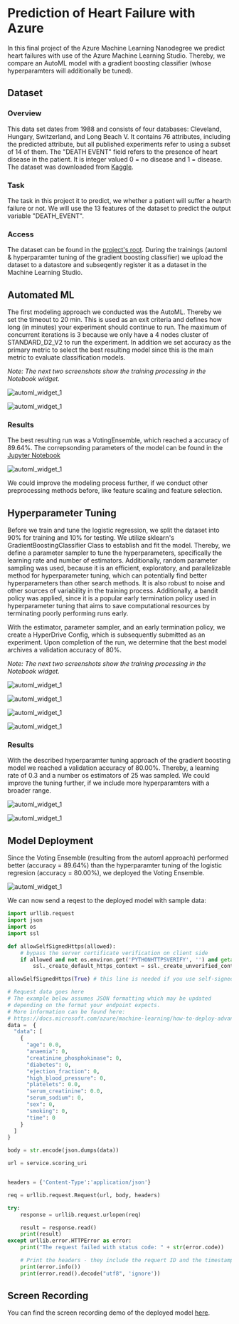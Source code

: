 
# Prediction of Heart Failure with Azure

In this final project of the Azure Machine Learning Nanodegree we predict heart failures with use of the Azure Machine Learning Studio.
Thereby, we compare an AutoML model with a gradient boosting classifier (whose hyperparamters will additionally be tuned).


## Dataset

### Overview

This data set dates from 1988 and consists of four databases: Cleveland, Hungary, Switzerland, and Long Beach V. It contains 76 attributes, including the predicted attribute, but all published experiments refer to using a subset of 14 of them.
The "DEATH EVENT" field refers to the presence of heart disease in the patient. It is integer valued 0 = no disease and 1 = disease.
The dataset was downloaded from [Kaggle](https://www.kaggle.com/datasets/fedesoriano/heart-failure-prediction).

### Task

The task in this project it to predict, we whether a patient will suffer a hearth failure or not. 
We will use the 13 features of the dataset to predict the output variable "DEATH_EVENT". 

### Access

The dataset can be found in the [project's root](https://github.com/franziska-ott/Azure-Heart-Failure-Prediction). During the trainings (automl & hyperparamter tuning of the gradient boosting classifier)
we upload the dataset to a datastore and subseqently register it as a dataset in the Machine Learning Studio.

## Automated ML
The first modeling approach we conducted was the AutoML. Thereby we set the timeout to 20 min. This is used as an exit criteria and defines how long (in minutes) your experiment should continue to run. The maximum of concurrent iterations is 3 because we only have a 4 nodes cluster of STANDARD_D2_V2 to run the experiment.
In addition we set accuracy as the primary metric to select the best resulting model since this is the main metric to evaluate classification models.

*Note: The next two screenshots show the training processing in the Notebook widget.*

![automl_widget_1](screenshots/RunWidget_Auto.PNG)

![automl_widget_1](screenshots/RunWidget_Auto2.PNG)

### Results

The best resulting run was a VotingEnsemble, which reached a accuracy of 89.64%. The correpsonding parameters of the model can be found in the [Jupyter Notebook](https://github.com/franziska-ott/Azure-Heart-Failure-Prediction/blob/master/starter_file/hyperparameter_tuning.ipynb)

![automl_widget_1](screenshots/auto_registered_and_deployed_model.PNG)

We could improve the modeling process further, if we conduct other preprocessing methods before, like feature scaling and feature selection.


## Hyperparameter Tuning

Before we train and tune the logistic regression, we split the dataset into 90% for training and 10% for testing.
We utilize sklearn's GradientBoostingClassifier Class to establish and fit the model.
Thereby, we define a parameter sampler to tune the hyperparameters, specifically the learning rate and number of estimators.
Additionally, random parameter sampling was used, because it is an efficient, exploratory, and parallelizable method for hyperparameter tuning, which can potentially find better hyperparameters than other search methods. It is also robust to noise and other sources of variability in the training process. Additionally, a bandit policy was applied, since it is a popular early termination policy used in hyperparameter tuning that aims to save computational resources by terminating poorly performing runs early.

With the estimator, parameter sampler, and an early termination policy, we create a HyperDrive Config, which is subsequently submitted as an experiment.
Upon completion of the run, we determine that the best model archives a validation accuracy of 80%.

*Note: The next two screenshots show the training processing in the Notebook widget.*

![automl_widget_1](screenshots/RunWidget_Hyper.PNG)

![automl_widget_1](screenshots/RunWidget_Hyper2.PNG)

![automl_widget_1](screenshots/RunWidget_Hyper3.PNG)

![automl_widget_1](screenshots/RunWidget_Hyper4.PNG)


### Results

With the described hyperparamter tuning approach of the gradient boosting model we reached a validation accuracy of 80.00%. 
Thereby, a learning rate of 0.3 and a number os estimators of 25 was sampled. 
We could improve the tuning further, if we include more hyperparamters with a broader range. 

![automl_widget_1](screenshots/hyper_best_run.PNG)

![automl_widget_1](screenshots/hyper_registered_model.PNG)



## Model Deployment

Since the Voting Ensemble (resulting from the automl approach) performed better (accuracy = 89.64%) than the hyperparamter tuning of the logistic regresion (accuracy = 80.00%),
we deployed the Voting Ensemble.

![automl_widget_1](screenshots/deployed_service.PNG)


We can now send a reqest to the deployed model with sample data:

```python
import urllib.request
import json
import os
import ssl

def allowSelfSignedHttps(allowed):
    # bypass the server certificate verification on client side
    if allowed and not os.environ.get('PYTHONHTTPSVERIFY', '') and getattr(ssl, '_create_unverified_context', None):
        ssl._create_default_https_context = ssl._create_unverified_context

allowSelfSignedHttps(True) # this line is needed if you use self-signed certificate in your scoring service.

# Request data goes here
# The example below assumes JSON formatting which may be updated
# depending on the format your endpoint expects.
# More information can be found here:
# https://docs.microsoft.com/azure/machine-learning/how-to-deploy-advanced-entry-script
data =  {
  "data": [
    {
      "age": 0.0,
      "anaemia": 0,
      "creatinine_phosphokinase": 0,
      "diabetes": 0,
      "ejection_fraction": 0,
      "high_blood_pressure": 0,
      "platelets": 0.0,
      "serum_creatinine": 0.0,
      "serum_sodium": 0,
      "sex": 0,
      "smoking": 0,
      "time": 0
    }
  ]
}

body = str.encode(json.dumps(data))

url = service.scoring_uri


headers = {'Content-Type':'application/json'}

req = urllib.request.Request(url, body, headers)

try:
    response = urllib.request.urlopen(req)

    result = response.read()
    print(result)
except urllib.error.HTTPError as error:
    print("The request failed with status code: " + str(error.code))

    # Print the headers - they include the requert ID and the timestamp, which are useful for debugging the failure
    print(error.info())
    print(error.read().decode("utf8", 'ignore'))
```


## Screen Recording 

You can find the screen recording demo of the deployed model [here](https://youtu.be/3l5oC1Xv32w).

